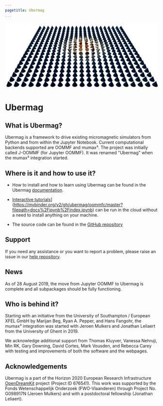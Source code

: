 ```yaml
---
pagetitle: Ubermag
...
```


![](images/skyrmion.png "Skyrmion")

# Ubermag

## What is Ubermag?

Ubermag is a framework to drive existing micromagnetic simulators from
Python and from within the Jupyter Notebook. Current computational
backends supported are OOMMF and mumax³. The project was initially
called J-OOMMF (for Jupyter OOMMF). It was renamed "Ubermag" when the
mumax³ integration started.

## Where is it and how to use it?

- How to install and how to learn using Ubermag can be found in the Ubermag [documentation](http://ubermag.readthedocs.io).

- [Interactive tutorials](https://mybinder.org/badge_logo.svg)](https://mybinder.org/v2/gh/ubermag/oommfc/master?filepath=docs%2Fipynb%2Findex.ipynb) can be run in the cloud without a need to install anything on your machine.

- The source code can be found in the [GitHub repository](https://github.com/ubermag)

## Support

If you need any assistance or you want to report a problem, please raise an issue in our [help repository](https://github.com/ubermag/help).

## News

As of 28 August 2019, the move from Jupyter OOMMF to Ubermag is
complete and all subpackages should be fully functioning.

## Who is behind it?

Starting with an initiative from the University of Southampton /
European XFEL GmbH by Marijan Beg, Ryan A. Pepper, and Hans Fangohr,
the mumax³ integration was started with Jeroen Mulkers and Jonathan
Leliaert from the University of Ghent in 2019.

We acknowledge additional support from Thomas Kluyver, Vanessa
Nehruji, Min RK, Gary Downing, David Cortes, Mark Vousden, and Rebecca
Carey with testing and improvements of both the software and the
webpages.

## Acknowledgements

Ubermag is a part of the Horizon 2020 European Research Infrastructure
[OpenDreamKit](http://opendreamkit.org) project (Project ID 676541).
This work was supported by the Fonds Wetenschappelijk Onderzoek
(FWO-Vlaanderen) through Project No. G098917N (Jeroen Mulkers) and
with a postdoctoral fellowship (Jonathan Leliaert).


